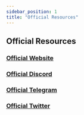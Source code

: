 ```yaml
---
sidebar_position: 1
title: "Official Resources"
---
```


## Official Resources

### [Official Website](https://subspace.network)
### [Official Discord](https://discord.gg/subspace-network)
### [Official Telegram](https://google.com)
### [Official Twitter](https://google.com)